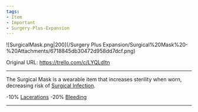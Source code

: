 ```yaml
---
tags:
- Item
- Important
- Surgery-Plus-Expansion
---
```


![SurgicalMask.png\|200](/Surgery Plus Expansion/Surgical%20Mask%20-%20Attachments/6718845db30472d958dd7dcf.png)

Original URL: https://trello.com/c/LYQLdltn

---

The Surgical Mask is a wearable item that increases sterility when worn, decreasing risk of [Surgical Infection](Surgical%20Infection.md).

\-10% [Lacerations]([Wounds](../Any%20bodypart/archived/Wounds.md) "‌")
\-20% [Bleeding](../Any%20bodypart/Bleeding.md)

---


